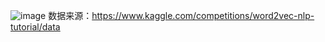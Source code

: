 ![image](https://github.com/user-attachments/assets/3e39f7c2-1304-4cd0-a5a8-ee94ab01a205)
数据来源：https://www.kaggle.com/competitions/word2vec-nlp-tutorial/data
